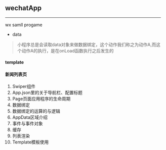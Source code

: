 ## wechatApp
---
wx samll progame

* data
> 小程序总是会读取data对象来做数据绑定，这个动作我们称之为动作A,而这个动作A的执行，是在onLoad函数执行之后发生的
#### template

#### 新闻列表页
1. Swiper组件
2. App.json里的关于导航栏、配置标题
3. Page页面应用程序的生命周期
4. 数据绑定
5. 数据绑定的运算的与逻辑
6. AppData区域介绍
7. 事件与事件对象
8. 缓存
9. 列表渲染
10. Template模板使用


